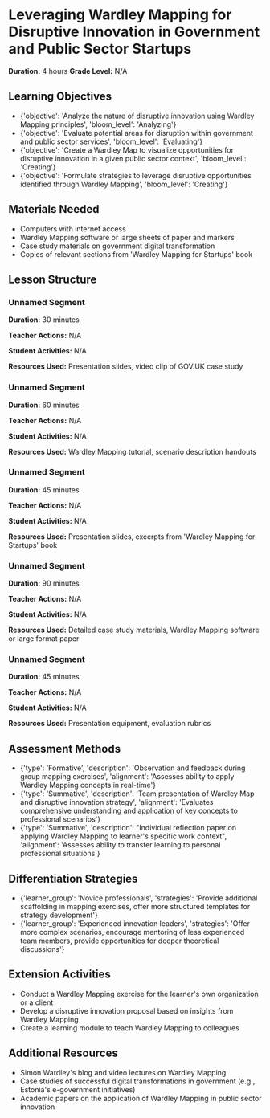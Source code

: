 # Leveraging Wardley Mapping for Disruptive Innovation in Government and Public Sector Startups

**Duration:** 4 hours
**Grade Level:** N/A

## Learning Objectives
- {'objective': 'Analyze the nature of disruptive innovation using Wardley Mapping principles', 'bloom_level': 'Analyzing'}
- {'objective': 'Evaluate potential areas for disruption within government and public sector services', 'bloom_level': 'Evaluating'}
- {'objective': 'Create a Wardley Map to visualize opportunities for disruptive innovation in a given public sector context', 'bloom_level': 'Creating'}
- {'objective': 'Formulate strategies to leverage disruptive opportunities identified through Wardley Mapping', 'bloom_level': 'Creating'}

## Materials Needed
- Computers with internet access
- Wardley Mapping software or large sheets of paper and markers
- Case study materials on government digital transformation
- Copies of relevant sections from 'Wardley Mapping for Startups' book

## Lesson Structure
### Unnamed Segment
**Duration:** 30 minutes

**Teacher Actions:** N/A

**Student Activities:** N/A

**Resources Used:** Presentation slides, video clip of GOV.UK case study

### Unnamed Segment
**Duration:** 60 minutes

**Teacher Actions:** N/A

**Student Activities:** N/A

**Resources Used:** Wardley Mapping tutorial, scenario description handouts

### Unnamed Segment
**Duration:** 45 minutes

**Teacher Actions:** N/A

**Student Activities:** N/A

**Resources Used:** Presentation slides, excerpts from 'Wardley Mapping for Startups' book

### Unnamed Segment
**Duration:** 90 minutes

**Teacher Actions:** N/A

**Student Activities:** N/A

**Resources Used:** Detailed case study materials, Wardley Mapping software or large format paper

### Unnamed Segment
**Duration:** 45 minutes

**Teacher Actions:** N/A

**Student Activities:** N/A

**Resources Used:** Presentation equipment, evaluation rubrics

## Assessment Methods
- {'type': 'Formative', 'description': 'Observation and feedback during group mapping exercises', 'alignment': 'Assesses ability to apply Wardley Mapping concepts in real-time'}
- {'type': 'Summative', 'description': 'Team presentation of Wardley Map and disruptive innovation strategy', 'alignment': 'Evaluates comprehensive understanding and application of key concepts to professional scenarios'}
- {'type': 'Summative', 'description': "Individual reflection paper on applying Wardley Mapping to learner's specific work context", 'alignment': 'Assesses ability to transfer learning to personal professional situations'}

## Differentiation Strategies
- {'learner_group': 'Novice professionals', 'strategies': 'Provide additional scaffolding in mapping exercises, offer more structured templates for strategy development'}
- {'learner_group': 'Experienced innovation leaders', 'strategies': 'Offer more complex scenarios, encourage mentoring of less experienced team members, provide opportunities for deeper theoretical discussions'}

## Extension Activities
- Conduct a Wardley Mapping exercise for the learner's own organization or a client
- Develop a disruptive innovation proposal based on insights from Wardley Mapping
- Create a learning module to teach Wardley Mapping to colleagues

## Additional Resources
- Simon Wardley's blog and video lectures on Wardley Mapping
- Case studies of successful digital transformations in government (e.g., Estonia's e-government initiatives)
- Academic papers on the application of Wardley Mapping in public sector innovation
